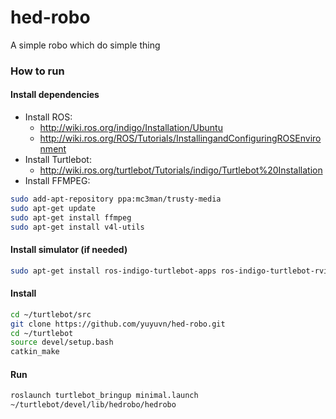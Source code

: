# hed-robo
A simple robo which do simple thing

### How to run
#### Install dependencies
* Install ROS: 
  * http://wiki.ros.org/indigo/Installation/Ubuntu
  * http://wiki.ros.org/ROS/Tutorials/InstallingandConfiguringROSEnvironment
* Install Turtlebot:
  * http://wiki.ros.org/turtlebot/Tutorials/indigo/Turtlebot%20Installation
* Install FFMPEG:
```bash
sudo add-apt-repository ppa:mc3man/trusty-media
sudo apt-get update
sudo apt-get install ffmpeg
sudo apt-get install v4l-utils
```
  
#### Install simulator (if needed)
```bash
sudo apt-get install ros-indigo-turtlebot-apps ros-indigo-turtlebot-rviz-launchers
```
#### Install
```bash
cd ~/turtlebot/src
git clone https://github.com/yuyuvn/hed-robo.git
cd ~/turtlebot
source devel/setup.bash
catkin_make
```
#### Run
```bash
roslaunch turtlebot_bringup minimal.launch
~/turtlebot/devel/lib/hedrobo/hedrobo
```
